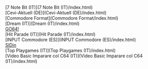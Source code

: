 [7 Note Bit (IT)](7 Note Bit (IT)/index.html)<br>
[Cevi-Aktuell (DE)](Cevi-Aktuell (DE)/index.html)<br>
[Commodore Format](Commodore Format/index.html)<br>
[Dream (IT)](Dream (IT)/index.html)<br>
[GO64!](GO64!/index.html)<br>
[Hit Parade (IT)](Hit Parade (IT)/index.html)<br>
[INPUT Commodore (ES)](INPUT Commodore (ES)/index.html)<br>
[SIDin](SIDin/index.html)<br>
[Top Playgames (IT)](Top Playgames (IT)/index.html)<br>
[Video Basic Imparare col C64 (IT)](Video Basic Imparare col C64 (IT)/index.html)<br>
